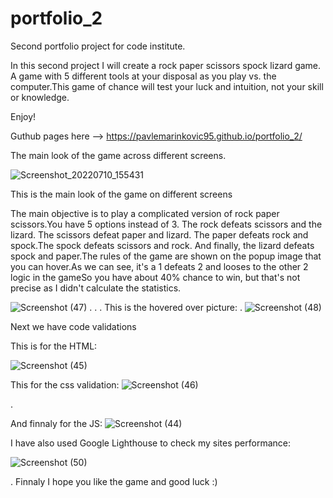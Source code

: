 # portfolio_2
Second portfolio project for code institute.

In this second project I will create a rock paper scissors spock lizard game. A game with 5 different tools at your disposal as you play vs. the computer.This game of chance will test your luck and intuition, not your skill or knowledge.

Enjoy!

Guthub pages here --> https://pavlemarinkovic95.github.io/portfolio_2/

The main look of the game across different screens.

![Screenshot_20220710_155431](https://user-images.githubusercontent.com/105302576/178242448-6835caff-442c-4f41-a3c3-625c3c24cd84.png)



This is the main look of the game on different screens

The main objective is to play a complicated version of rock paper scissors.You have 5 options instead of 3. The rock defeats scissors and the lizard. The scissors defeat paper and lizard. The paper defeats rock and spock.The spock defeats scissors and rock. And finally, the lizard defeats spock and paper.The rules of the game are shown on the popup image that you can hover.As we can see, it's a 1 defeats 2 and looses to the other 2 logic in the gameSo you have about 40% chance to win, but that's not precise as I didn't calculate the statistics.


![Screenshot (47)](https://user-images.githubusercontent.com/105302576/178243071-c7f92a0d-8b50-41f5-8912-1636985d4a4e.png)
.
.
.
This is the hovered over picture:
.
![Screenshot (48)](https://user-images.githubusercontent.com/105302576/178245149-d777fc12-edf2-428b-a2e5-46e78f1e5c9f.png)



Next we have code validations 



This is for the HTML: 

![Screenshot (45)](https://user-images.githubusercontent.com/105302576/178243289-405fda33-384e-463e-aae7-541d0522d9a1.png)




This for the css validation: 
![Screenshot (46)](https://user-images.githubusercontent.com/105302576/178243334-5e29084d-e5ab-4384-814a-d97f39286c48.png)


.

And finnaly for the JS: 
![Screenshot (44)](https://user-images.githubusercontent.com/105302576/178243532-f6370310-565f-4ac3-9de2-3544af543304.png)



I have also used Google Lighthouse to check my sites performance:

![Screenshot (50)](https://user-images.githubusercontent.com/105302576/178243910-784bdfa9-ef4d-4a3d-be5a-2054e0517eb4.png)


.
Finnaly I hope you like the game and good luck :)
